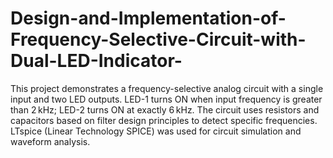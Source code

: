 # Design-and-Implementation-of-Frequency-Selective-Circuit-with-Dual-LED-Indicator-
This project demonstrates a frequency-selective analog circuit with a single input and two LED outputs.
LED-1 turns ON when input frequency is greater than 2 kHz; LED-2 turns ON at exactly 6 kHz.
The circuit uses resistors and capacitors based on filter design principles to detect specific frequencies.
LTspice (Linear Technology SPICE) was used for circuit simulation and waveform analysis.
